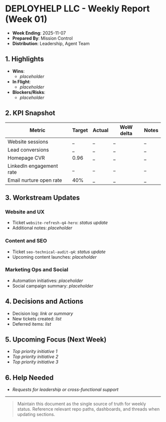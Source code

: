 # DEPLOYHELP LLC - Weekly Report (Week 01)

- **Week Ending**: 2025-11-07
- **Prepared By**: Mission Control
- **Distribution**: Leadership, Agent Team

## 1. Highlights

- **Wins**:
  - _placeholder_
- **In Flight**:
  - _placeholder_
- **Blockers/Risks**:
  - _placeholder_

## 2. KPI Snapshot

| Metric | Target | Actual | WoW delta | Notes |
| --- | --- | --- | --- | --- |
| Website sessions | _ | _ | _ | _ |
| Lead conversions | _ | _ | _ | _ |
| Homepage CVR | 0.96 | _ | _ | _ |
| LinkedIn engagement rate | _ | _ | _ | _ |
| Email nurture open rate | 40% | _ | _ | _ |

## 3. Workstream Updates

### Website and UX
- Ticket `website-refresh-q4-hero`: _status update_
- Additional notes: _placeholder_

### Content and SEO
- Ticket `seo-technical-audit-q4`: _status update_
- Upcoming content launches: _placeholder_

### Marketing Ops and Social
- Automation initiatives: _placeholder_
- Social campaign summary: _placeholder_

## 4. Decisions and Actions

- Decision log: _link or summary_
- New tickets created: _list_
- Deferred items: _list_

## 5. Upcoming Focus (Next Week)

- _Top priority initiative 1_
- _Top priority initiative 2_
- _Top priority initiative 3_

## 6. Help Needed

- _Requests for leadership or cross-functional support_

---

> Maintain this document as the single source of truth for weekly status. Reference relevant repo paths, dashboards, and threads when updating sections.
